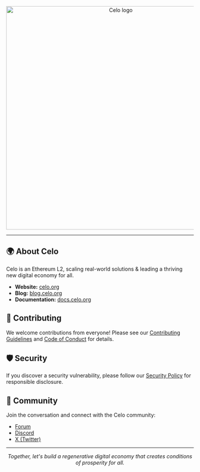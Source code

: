 <div align="center">
  <picture>
    <source media="(prefers-color-scheme: dark)" srcset="https://i.imgur.com/OxWGKrK.png">
    <source media="(prefers-color-scheme: light)" srcset="https://imgur.com/0Uqjx0q.png">
    <img alt="Celo logo" title="Go to celo.org" width="600" style="border:none;" src="https://images.ctfassets.net/wr0no19kwov9/38SgqWR0SdxYbRubhUYdBE/ae8b83c598da4de679cf55d06b3d1f27/brand-kit-color-image-05.png">
  </picture>
</div>

---

## 🌍 About Celo

Celo is an Ethereum L2, scaling real-world solutions & leading a thriving new digital economy for all.

- **Website:** [celo.org](https://celo.org)
- **Blog:** [blog.celo.org](https://blog.celo.org/)
- **Documentation:** [docs.celo.org](https://docs.celo.org)

## 🤝 Contributing

We welcome contributions from everyone! Please see our [Contributing Guidelines](https://github.com/celo-org/.github/blob/main/CONTRIBUTING.md) and [Code of Conduct](https://github.com/celo-org/.github/blob/main/CODE_OF_CONDUCT.md) for details.

## 🛡️ Security

If you discover a security vulnerability, please follow our [Security Policy](https://github.com/celo-org/.github/blob/main/SECURITY.md) for responsible disclosure.

## 💬 Community

Join the conversation and connect with the Celo community:

- [Forum](https://forum.celo.org)
- [Discord](https://discord.com/invite/celo)
- [X (Twitter)](https://twitter.com/Celo)

---

<p align="center">
  <i>Together, let's build a regenerative digital economy that creates conditions of prosperity for all.</i>
</p>
